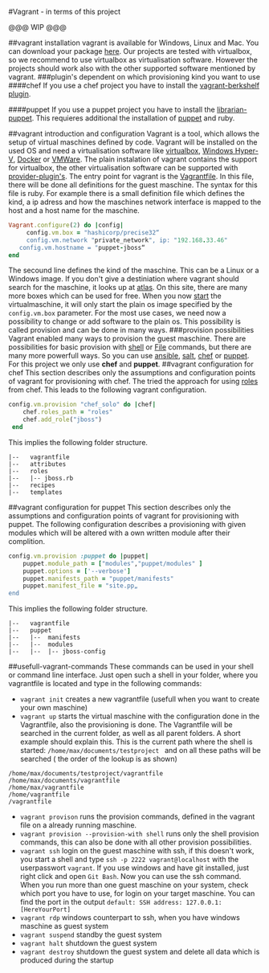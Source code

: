 #Vagrant -  in terms of this project

@@@ WIP @@@


##vagrant installation
vagrant is available for Windows, Linux and Mac. You can download your package [here](https://www.vagrantup.com/downloads.html). Our projects are tested with virtualbox, so we recommend to use virtualbox as virtualisation software. However the projects should work also with the other supported software mentioned by vagrant. 
###plugin's dependent on which provisioning kind you want to use
####chef
If you use a chef project you have to install the [vagrant-berkshelf plugin](https://github.com/berkshelf/vagrant-berkshelf).

####puppet
If you use a puppet project you have to install the [librarian-puppet](https://github.com/rodjek/librarian-puppet). This requieres additional the installation of [puppet](https://docs.puppetlabs.com/guides/install_puppet/pre_install.html#next-install-puppet) and ruby.



##vagrant introduction and configuration
Vagrant is a tool, which allows the setup of virtual maschines defined by code. Vagrant will be installed on the used OS and need a virtualisation software like [virtualbox](https://www.virtualbox.org/), [Windows Hyper-V](http://windows.microsoft.com/de-de/windows-8/hyper-v-run-virtual-machines), [Docker](https://www.docker.com/) or [VMWare](http://www.vmware.com/de). The plain instalation of vagrant contains the support for virtualbox, the other virtualisation software can be supported with [provider-plugin's](https://docs.vagrantup.com/v2/providers/index.html). The entry point for vagrant is the [Vagrantfile](https://docs.vagrantup.com/v2/vagrantfile/index.html). In this file, there will be done all definitions for the guest maschine. The syntax for this file is ruby. For example there is a small definition file which defines the kind, a ip adress and how the maschines network interface is mapped to the host and a host name for the maschine.
```ruby
Vagrant.configure(2) do |config|
	 config.vm.box = "hashicorp/precise32“
	 config.vm.network "private_network", ip: "192.168.33.46"
   config.vm.hostname = "puppet-jboss“
end
```
The secound line defines the kind of the maschine. This can be a Linux or a Windows image. If you don't give a destiniation where vagrant should search for the maschine, it looks up at [atlas](https://atlas.hashicorp.com/boxes/search). On this site, there are many more boxes which can be used for free. When you now [start](#usefull-Commands) the virtualmaschine, it will only start the plain os image specified by the ```config.vm.box``` parameter. For the most use cases, we need now a possibility to change or add software to the plain os. This possibility is called provision and can be done in many ways. 
###provision possibilities
Vagrant enabled many ways to provision the guest maschine. There are possibilities for basic provision with [shell](https://docs.vagrantup.com/v2/provisioning/shell.html) or [File](https://docs.vagrantup.com/v2/provisioning/file.html) commands, but there are many more powerfull ways. So you can use [ansible](https://docs.vagrantup.com/v2/provisioning/ansible.html), [salt](https://docs.vagrantup.com/v2/provisioning/salt.html), [chef](https://docs.vagrantup.com/v2/provisioning/chef_solo.html) or [puppet](https://docs.vagrantup.com/v2/provisioning/puppet_apply.html). For this project we only use **chef** and **puppet**. 
##vagrant configuration for chef
This section describes only the assumptions and configuration points of vagrant for provisioning with chef. The tried the approach for using [roles]() from chef. This leads to the following vagrant configuration.
```ruby
config.vm.provision "chef_solo" do |chef|
    chef.roles_path = "roles"
    chef.add_role("jboss")
 end
``` 
This implies the following folder structure.

```
|--   vagrantfile
|--   attributes
|--   roles
|--   |-- jboss.rb
|--   recipes
|--   templates
```
 
 
##vagrant configuration for puppet
This section describes only the assumptions and configuration points of vagrant for provisioning with puppet. The following configuration describes a provisioning with given modules which will be altered with a own written module after their complition.
```ruby
config.vm.provision :puppet do |puppet|
    puppet.module_path = ["modules","puppet/modules" ]
    puppet.options = ['--verbose']
    puppet.manifests_path = "puppet/manifests"
    puppet.manifest_file = "site.pp„
end
``` 
This implies the following folder structure.
```
|--   vagrantfile
|--   puppet
|--   |--  manifests
|--   |--  modules
|--   |--  |-- jboss-config
```

##usefull-vagrant-commands
These commands can be used in your shell or command line interface. Just open such a shell in your folder, where you vagrantfile is located and type in the following commands:

* ```vagrant init``` creates a new vagrantfile (usefull when you want to create your own maschine)
* ```vagrant up``` starts the virtual maschine with the configuration done in the Vagrantfile, also the provisioning is done. The Vagrantfile will be searched in the current folder, as well as all parent folders. A short example should explain this. This is the current path where the shell is started:  ```/home/max/documents/testproject ``` and on all these paths will be searched ( the order of the lookup is as shown)
```
/home/max/documents/testproject/vagrantfile
/home/max/documents/vagrantfile
/home/max/vagrantfile
/home/vagrantfile
/vagrantfile
```
* ```vagrant provison``` runs the provision commands, defined in the vagrant file on a already running maschine.
* ```vagrant provision --provision-with shell``` runs only the shell provision commands, this can also be done with all other provision possibilities.
* ```vagrant ssh``` login on the guest maschine with ssh, if this doesn't work, you start a shell and type ```ssh -p 2222 vagrant@localhost``` with the userpasswort ```vagrant```. If you use windows and have git installed, just right click and open ```Git Bash```. Now you can use the ssh command. When you run more than one guest maschine on your system, check which port you have to use, for login on your target maschine. You can find the port in the output  ```default: SSH address: 127.0.0.1:[HereYourPort]```
* ```vagrant rdp``` windows counterpart to ssh, when you have windows maschine as guest system
* ```vagrant suspend``` standby the guest system
* ```vagrant halt``` shutdown the guest system
* ```vagrant destroy``` shutdown the guest system and delete all data which is produced during the startup
